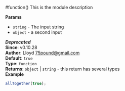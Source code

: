 <a name="module_function"></a>
#function()
This is the module description

**Params**
-  `string` - The input string
-  `object` - a second input

***Deprecated***  
**Since**: v0.10.28  
**Author**: Lloyd <75pound@gmail.com>  
**Default**: `true`  
**Type**: `function`  
**Returns**: `object` | `string` - this return has several types  
**Example**  
```js
allTogether(true);
```
